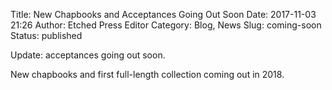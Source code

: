 Title: New Chapbooks and Acceptances Going Out Soon
Date: 2017-11-03 21:26
Author: Etched Press Editor
Category: Blog, News
Slug: coming-soon
Status: published

Update: acceptances going out soon.

New chapbooks and first full-length collection coming out in 2018.
